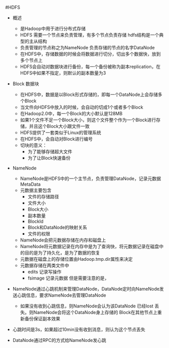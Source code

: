 #HDFS
* 概述
    * 是Hadoop中用于进行分布式存储
    * HDFS 需要一个节点来负责管理，有多个节点负责存储 hdfs结构是一个典型的主从结构
    * 负责管理的节点称之为NameNode 负责存储的节点的名字DataNode
    * 在HDFS中，存储数据的时候会将数据进行切分，切出多个数据快，放到多个节点上
    * HDFS会自动对数据块进行备份，每一个备份被称为副本replication，在HDFS中如果不指定，则默认的副本数量为3
    
* Block 数据块
    * 在HDFS中，数据是以Block形式存储的，即每一个DataNode上会存储多个Block
    * 当文件向HDFS中放入的时候，会自动的切成1个或者多个Block
    * 在Hadoop2.0中，每一个Block的大小默认是128MB
    * 如果1个文件不足一个Block大小，则这个文件整个作为一个Block进行存储，并且这个Block大小跟文件一致
    * HDFS提供了一套类似于Linux的管理系统
    * 在HDFS中，会自动对Block进行编号
    * 切块的意义：
        * 为了能够存储超大文件
        * 为了让Block快速备份
* NameNode
    * NameNode是HDFS中的一个主节点，负责管理DataNode，记录元数据MetaData
    * 元数据主要包含
        * 文件的存储路径
        * 文件大小
        * Block大小
        * 副本数量
        * BlockId
        * Block和DataNode的映射关系
        * 文件的权限
    * NameNode会把元数据存储在内存和磁盘上
    * NameNode将元数据记录在内存中是为了查询快，将元数据记录在磁盘中的目的是为了持久化，是为了数据的恢复
    * 元数据在磁盘上的存储位置由Hadoop.tmp.dir属性来决定
    * 元数据存储在两类文件中
        * edits 记录写操作
        * fsimage 记录元数据 但是需要注意的是，
 * NameNode通过心跳机制来管理DataNode，DataNode定时向NameNode发送心跳信息，要求NameNode去管理DataNode
    * 如果没有收到心跳信息，则NameNode会认为该DataNode 已经lost 丢失。则NameNode会将这个DataNode身上存储的
    Block在其他节点上重新备份保证副本效果
 * 心跳时间是3s，如果超过10min没有收到消息，则认为这个节点丢失
 * DataNode通过RPC的方式给NameNode发心跳